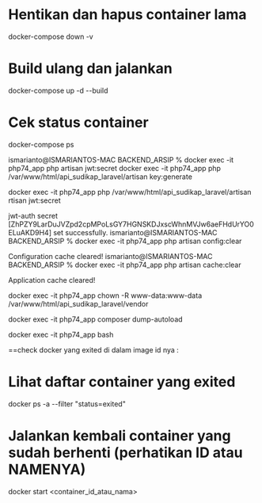 # Hentikan dan hapus container lama
docker-compose down -v

# Build ulang dan jalankan
docker-compose up -d --build

# Cek status container
docker-compose ps   

ismarianto@ISMARIANTOS-MAC BACKEND_ARSIP % docker exec -it php74_app php artisan jwt:secret
docker exec -it php74_app php /var/www/html/api_sudikap_laravel/artisan key:generate

docker exec -it php74_app php /var/www/html/api_sudikap_laravel/artisan rtisan jwt:secret

jwt-auth secret [ZhPZY9LarDuJVZpd2cpMPoLsGY7HGNSKDJxscWhnMVJw6aeFHdUrYO0ELuAKD9H4] set successfully.
ismarianto@ISMARIANTOS-MAC BACKEND_ARSIP % docker exec -it php74_app php artisan config:clear

Configuration cache cleared!
ismarianto@ISMARIANTOS-MAC BACKEND_ARSIP % docker exec -it php74_app php artisan cache:clear

Application cache cleared!





docker exec -it php74_app chown -R www-data:www-data /var/www/html/api_sudikap_laravel/vendor

docker exec -it php74_app composer dump-autoload

docker exec -it php74_app bash


==check docker yang exited di dalam image id nya : 
# Lihat daftar container yang exited
docker ps -a --filter "status=exited"

# Jalankan kembali container yang sudah berhenti (perhatikan ID atau NAMENYA)
docker start <container_id_atau_nama>
